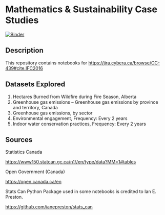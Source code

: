 # Mathematics & Sustainability Case Studies

[![Binder](https://mybinder.org/badge_logo.svg)](https://mybinder.org/v2/gh/callysto/SustainabilityCaseStudies/master)

## Description

This repository contains notebooks for https://jira.cybera.ca/browse/CC-439#cite.IFC2016 

## Datasets Explored

1) Hectares Burned from Wildfire during Fire Season, Alberta 
2) Greenhouse gas emissions – Greenhouse gas emissions by province and territory, Canada
3) Greenhouse gas emissions, by sector
4) Environmental engagement, Frequency: Every 2 years
5) Indoor water conservation practices, Frequency: Every 2 years

## Sources

Statistics Canada 

https://www150.statcan.gc.ca/n1//en/type/data?MM=1#tables

Open Government (Canada)

https://open.canada.ca/en

Stats Can Python Package used in some notebooks is credited to Ian E. Preston. 

https://github.com/ianepreston/stats_can
